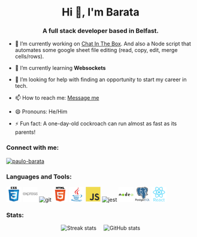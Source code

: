 <h1 align="center">Hi 👋, I'm Barata</h1>
<h3 align="center">A full stack developer based in Belfast.</h3>

- 🔭 I’m currently working on [Chat In The Box](https://github.com/PBara7a/chat-app-client). And also a Node script that automates some google sheet file editing (read, copy, edit, merge cells/rows).

- 🌱 I’m currently learning **Websockets**

- 🤔 I’m looking for help with finding an opportunity to start my career in tech.

- 📫 How to reach me: [Message me](https://www.linkedin.com/in/paulo-barata/)

- 😄 Pronouns: He/Him

- ⚡ Fun fact: A one-day-old cockroach can run almost as fast as its parents!

<h3>Connect with me:</h3>
<a href="https://linkedin.com/in/paulo-barata" target="blank">
  <img align="center" src="https://raw.githubusercontent.com/rahuldkjain/github-profile-readme-generator/master/src/images/icons/Social/linked-in-alt.svg" alt="paulo-barata" height="30" width="40" />
</a>

<h3>Languages and Tools:</h3>
  
 <div>
  <img src="https://raw.githubusercontent.com/devicons/devicon/master/icons/css3/css3-original-wordmark.svg" alt="css3" width="40" height="40"/> 
  <img src="https://raw.githubusercontent.com/devicons/devicon/master/icons/express/express-original-wordmark.svg" alt="express" width="40" height="40"/> 
  <img src="https://www.vectorlogo.zone/logos/git-scm/git-scm-icon.svg" alt="git" width="40" height="40"/>
  <img src="https://raw.githubusercontent.com/devicons/devicon/master/icons/html5/html5-original-wordmark.svg" alt="html5" width="40" height="40"/>
  <img src="https://raw.githubusercontent.com/devicons/devicon/master/icons/java/java-original.svg" alt="java" width="40" height="40"/>
  <img src="https://raw.githubusercontent.com/devicons/devicon/master/icons/javascript/javascript-original.svg" alt="javascript" width="40" height="40"/>
  <img src="https://www.vectorlogo.zone/logos/jestjsio/jestjsio-icon.svg" alt="jest" width="40" height="40"/>
  <img src="https://raw.githubusercontent.com/devicons/devicon/master/icons/nodejs/nodejs-original-wordmark.svg" alt="nodejs" width="40" height="40"/>
  <img src="https://raw.githubusercontent.com/devicons/devicon/master/icons/postgresql/postgresql-original-wordmark.svg" alt="postgresql" width="40" height="40"/>
  <img src="https://raw.githubusercontent.com/devicons/devicon/master/icons/react/react-original-wordmark.svg" alt="react" width="40" height="40"/>
 </div>
 
<h3>Stats:</h3>

<p align="center">
  <img alt="Streak stats" src="https://github-readme-streak-stats.herokuapp.com/?user=pbara7a&theme=monokai" width="48%">
&nbsp; &nbsp;
  <img alt="GitHub stats" src="https://github-readme-stats.vercel.app/api?username=pbara7a&count_private=true&theme=monokai&show_icons=true" width="48%">
</p>


<!--
**PBara7a/PBara7a** is a ✨ _special_ ✨ repository because its `README.md` (this file) appears on your GitHub profile.

Here are some ideas to get you started:

- 🔭 I’m currently working on ...
- 🌱 I’m currently learning ...
- 👯 I’m looking to collaborate on ...
- 🤔 I’m looking for help with ...
- 💬 Ask me about ...
- 📫 How to reach me: ...
- 😄 Pronouns: ...
- ⚡ Fun fact: ...
-->
